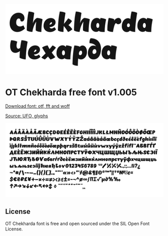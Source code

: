 <picture>
  <source media="(prefers-color-scheme: dark)" srcset="cover-dark.png">
  <source media="(prefers-color-scheme: light)" srcset="cover-light.png">
  <img alt="Shows an illustrated sun in light mode and a moon with stars in dark mode." src="cover-light.png">
</picture>

# OT Chekharda free font v1.005

[Download font: otf, fft and woff](build/)

[Source: UFO, glyphs ](src/)

<picture>
  <source media="(prefers-color-scheme: dark)" srcset="charset-dark.png">
  <source media="(prefers-color-scheme: light)" srcset="charset-light.png">
  <img alt="Shows an illustrated sun in light mode and a moon with stars in dark mode." src="charset-light.png">
</picture>

## License
OT Chekharda font is free and open sourced under the SIL Open Font License.